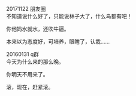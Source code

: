 20171122 朋友圈<br/>
不知道说什么好了，只能说林子大了，什么鸟都有吧！

你他妈水就水，还吹牛逼。

本来以为态度好，可培养，眼瞎了，认栽……

20160131 q群<br/>
今天为什么来的那么晚。

你明天不用来了。

滚，现在，赶紧滚。
